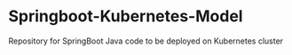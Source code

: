 # Springboot-Kubernetes-Model
Repository for SpringBoot Java code to be deployed on Kubernetes cluster
